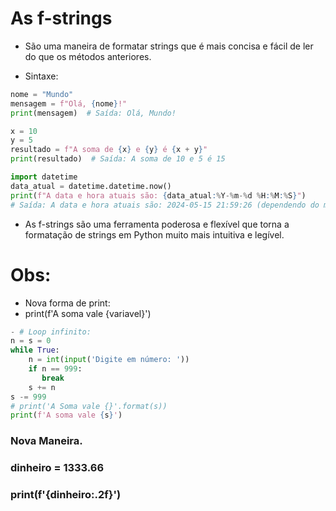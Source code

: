 # As f-strings
- São uma maneira de formatar strings que é mais concisa e fácil de ler do que os métodos anteriores.

- Sintaxe:

```python
nome = "Mundo"
mensagem = f"Olá, {nome}!"
print(mensagem)  # Saída: Olá, Mundo!
```

```python
x = 10
y = 5
resultado = f"A soma de {x} e {y} é {x + y}"
print(resultado)  # Saída: A soma de 10 e 5 é 15
```

```python
import datetime
data_atual = datetime.datetime.now()
print(f"A data e hora atuais são: {data_atual:%Y-%m-%d %H:%M:%S}")
# Saída: A data e hora atuais são: 2024-05-15 21:59:26 (dependendo do momento da execução)
```

- As f-strings são uma ferramenta poderosa e flexível que torna a formatação de strings em Python muito mais intuitiva e legível.

# Obs:
- Nova forma de print:
- print(f'A soma vale {variavel}')
``` python
- # Loop infinito:
n = s = 0
while True:
    n = int(input('Digite em número: '))
    if n == 999:
       break
    s += n
s -= 999
# print('A Soma vale {}'.format(s))
print(f'A soma vale {s}')
```

### Nova Maneira.
### dinheiro = 1333.66
### print(f'{dinheiro:.2f}')